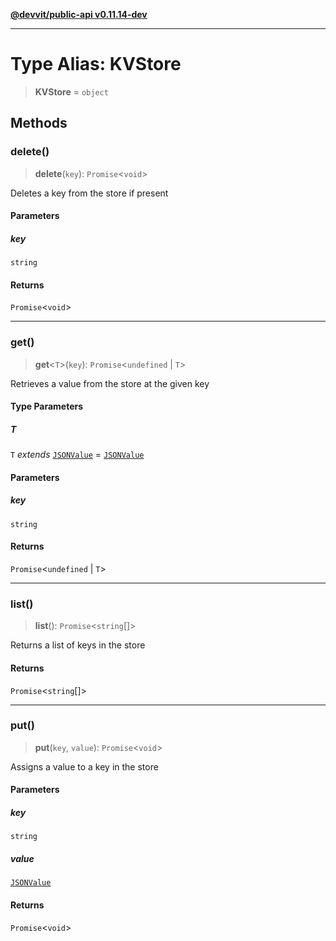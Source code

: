[**@devvit/public-api v0.11.14-dev**](../README.md)

---

# Type Alias: KVStore

> **KVStore** = `object`

## Methods

<a id="delete"></a>

### delete()

> **delete**(`key`): `Promise`\<`void`\>

Deletes a key from the store if present

#### Parameters

##### key

`string`

#### Returns

`Promise`\<`void`\>

---

<a id="get"></a>

### get()

> **get**\<`T`\>(`key`): `Promise`\<`undefined` \| `T`\>

Retrieves a value from the store at the given key

#### Type Parameters

##### T

`T` _extends_ [`JSONValue`](JSONValue.md) = [`JSONValue`](JSONValue.md)

#### Parameters

##### key

`string`

#### Returns

`Promise`\<`undefined` \| `T`\>

---

<a id="list"></a>

### list()

> **list**(): `Promise`\<`string`[]\>

Returns a list of keys in the store

#### Returns

`Promise`\<`string`[]\>

---

<a id="put"></a>

### put()

> **put**(`key`, `value`): `Promise`\<`void`\>

Assigns a value to a key in the store

#### Parameters

##### key

`string`

##### value

[`JSONValue`](JSONValue.md)

#### Returns

`Promise`\<`void`\>
